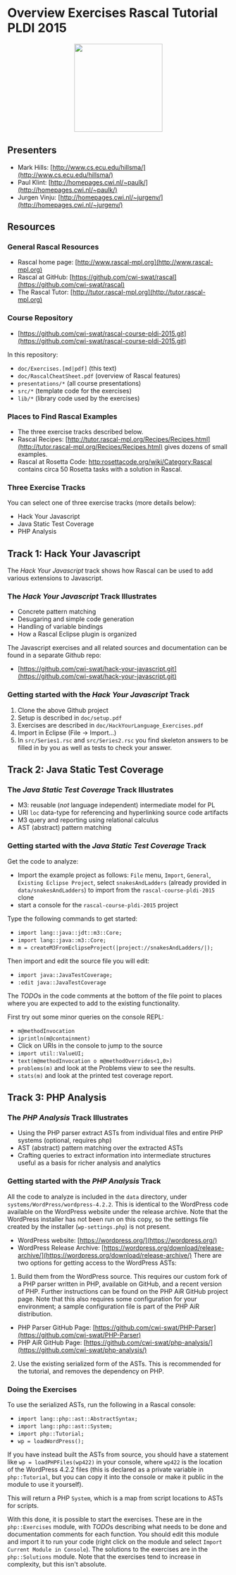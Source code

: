 # Overview Exercises Rascal Tutorial PLDI 2015

<p
  align="center">
  <img width="200" height="200" src="http://rosettacode.org/mw/images/c/cd/RascalLogo.png">
</p>
  
## Presenters
* Mark Hills: [http://www.cs.ecu.edu/hillsma/](http://www.cs.ecu.edu/hillsma/)
* Paul Klint: [http://homepages.cwi.nl/~paulk/](http://homepages.cwi.nl/~paulk/)
* Jurgen Vinju: [http://homepages.cwi.nl/~jurgenv/](http://homepages.cwi.nl/~jurgenv/)

## Resources
### General Rascal Resources

* Rascal home page: [http://www.rascal-mpl.org](http://www.rascal-mpl.org)
* Rascal at GitHub: [https://github.com/cwi-swat/rascal](https://github.com/cwi-swat/rascal)
* The Rascal Tutor: [http://tutor.rascal-mpl.org](http://tutor.rascal-mpl.org)

### Course Repository

* [https://github.com/cwi-swat/rascal-course-pldi-2015.git](https://github.com/cwi-swat/rascal-course-pldi-2015.git) 

In this repository:

   - `doc/Exercises.[md|pdf]` (this text)
   - `doc/RascalCheatSheet.pdf` (overview of Rascal features)
   - `presentations/*` (all course presentations)
   - `src/*` (template code for the exercises)
   - `lib/*` (library code used by the exercises)
	
### Places to Find Rascal Examples

* The three exercise tracks described below.
* Rascal Recipes: [http://tutor.rascal-mpl.org/Recipes/Recipes.html](http://tutor.rascal-mpl.org/Recipes/Recipes.html) gives dozens of small examples.
* Rascal at Rosetta Code: [http:rosettacode.org/wiki/Category:Rascal](http:rosettacode.org/wiki/Category:Rascal) contains circa 50 Rosetta tasks with a solution in Rascal.

### Three Exercise Tracks

You can select one of three exercise tracks (more details below):

* Hack Your Javascript
* Java Static Test Coverage
* PHP Analysis

## Track 1: Hack Your Javascript

The _Hack Your Javascript_ track shows how Rascal can be used to add various extensions to Javascript.

### The _Hack Your Javascript_ Track Illustrates

- Concrete pattern matching
- Desugaring and simple code generation
- Handling of variable bindings
- How a Rascal Eclipse plugin is organized

The Javascript exercises and all related sources and documentation can be found in a separate Github repo:

- [https://github.com/cwi-swat/hack-your-javascript.git](https://github.com/cwi-swat/hack-your-javascript.git)

### Getting started with the _Hack Your Javascript_ Track

1. Clone the above Github project
2. Setup is described in `doc/setup.pdf`
3. Exercises are described in `doc/HackYourLanguage_Exercises.pdf`
2. Import in Eclipse (File -> Import...)
3. In `src/Series1.rsc` and `src/Series2.rsc` you find skeleton answers to be filled in by you as well as tests to check your answer.

## Track 2: Java Static Test Coverage

### The _Java Static Test Coverage_ Track Illustrates

* M3: reusable (_not_ language independent) intermediate model for PL
* URI `loc` data-type for referencing and hyperlinking source code artifacts
* M3 query and reporting using relational calculus
* AST (abstract) pattern matching
 
### Getting started with the _Java Static Test Coverage_ Track

Get the code to analyze:

* Import the example project as follows: `File` menu, `Import`, `General`, `Existing Eclipse Project`, select `snakesAndLadders` (already provided in `data/snakesAndLadders`) to import from the `rascal-course-pldi-2015` clone
* start a console for the `rascal-course-pldi-2015` project

Type the following commands to get started:

* `import lang::java::jdt::m3::Core;`
* `import lang::java::m3::Core;`
* `m = createM3FromEclipseProject(|project://snakesAndLadders/|);`  

Then import and edit the source file you will edit:

* `import java::JavaTestCoverage;`
* `:edit java::JavaTestCoverage`

The *TODO*s in the code comments at the bottom of the file point to places where you are expected to add to the existing functionality. 

First try out some minor queries on the console REPL:

* `m@methodInvocation`
* `iprintln(m@containment)`
* Click on URIs in the console to jump to the source
* `import util::ValueUI;`
* `text(m@methodInvocation o m@methodOverrides<1,0>)`
* `problems(m)` and look at the Problems view to see the results.
* `stats(m)` and look at the printed test coverage report.

## Track 3: PHP Analysis

### The _PHP Analysis_ Track Illustrates

* Using the PHP parser extract ASTs from individual files and entire PHP systems (optional, requires php)
* AST (abstract) pattern matching over the extracted ASTs
* Crafting queries to extract information into intermediate structures useful as a basis for richer analysis and analytics
 
### Getting started with the _PHP Analysis_ Track

All the code to analyze is included in the `data` directory, under `systems/WordPress/wordpress-4.2.2`. This is identical to the WordPress code available on the WordPress website under the release archive. Note that the WordPress installer has not been run on this copy, so the settings file created by the installer (`wp-settings.php`) is not present.

* WordPress website: [https://wordpress.org/](https://wordpress.org/)
* WordPress Release Archive: [https://wordpress.org/download/release-archive/](https://wordpress.org/download/release-archive/)
There are two options for getting access to the WordPress ASTs:

1. Build them from the WordPress source. This requires our custom fork of a PHP parser written in PHP, available on GitHub, and a recent version of PHP. Further instructions can be found on the PHP AiR GitHub project page. Note that this also requires some configuration for your environment; a sample configuration file is part of the PHP AiR distribution.

* PHP Parser GitHub Page: [https://github.com/cwi-swat/PHP-Parser](https://github.com/cwi-swat/PHP-Parser)
* PHP AiR GitHub Page: [https://github.com/cwi-swat/php-analysis/](https://github.com/cwi-swat/php-analysis/)

2. Use the existing serialized form of the ASTs. This is recommended for the tutorial, and removes the dependency on PHP.

### Doing the Exercises ###

To use the serialized ASTs, run the following in a Rascal console:

* `import lang::php::ast::AbstractSyntax;`
* `import lang::php::ast::System;`
* `import php::Tutorial;`
* `wp = loadWordPress();`

If you have instead built the ASTs from source, you should have a statement like `wp = loadPHPFiles(wp422)` in your console, where `wp422` is the location of the WordPress 4.2.2 files (this is declared as a private variable in `php::Tutorial`, but you can copy it into the console or make it public in the module to use it yourself).

This will return a PHP `System`, which is a map from script locations to ASTs for scripts.

With this done, it is possible to start the exercises. These are in the `php::Exercises` module, with *TODO*s describing what needs to be done and documentation comments for each function. You should edit this module and import it to run your code (right click on the module and select `Import Current Module in Console`). The solutions to the exercises are in the `php::Solutions` module. Note that the exercises tend to increase in complexity, but this isn't absolute.
